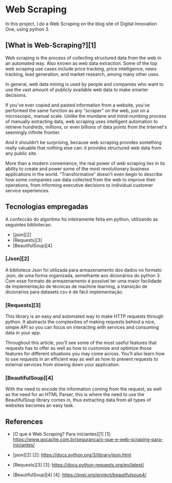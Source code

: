 # Web Scraping

In this project, I do a Web Scraping on the blog site of Digital Innovation One, using python 3.

## [What is Web-Scraping?][1]

Web scraping is the process of collecting structured data from the web in an automated way. Also known as web data extraction. Some of the top web scraping use cases include price tracking, price intelligence, news tracking, lead generation, and market research, among many other uses.

In general, web data mining is used by people and companies who want to use the vast amount of publicly available web data to make smarter decisions.

If you've ever copied and pasted information from a website, you've performed the same function as any “scraper” on the web, just on a microscopic, manual scale. Unlike the mundane and mind-numbing process of manually extracting data, web scraping uses intelligent automation to retrieve hundreds, millions, or even billions of data points from the Internet's seemingly infinite frontier.

And it shouldn't be surprising, because web scraping provides something really valuable that nothing else can: it provides structured web data from any public site.

More than a modern convenience, the real power of web scraping lies in its ability to create and power some of the most revolutionary business applications in the world. “Transformative” doesn't even begin to describe how some companies use data collected from the web to improve their operations, from informing executive decisions to individual customer service experiences.

## Tecnologias empregadas

A confeccão do algoritmo foi inteiramente feita em python, utilizando as seguintes bibliotecas:

- [json][2] 
- [Requests][3]
- [BeautifulSoup][4]

### [Json][2]

A biblioteca Json foi utilizada para armazenamento dos dados no formato .json, de uma forma organizada, semelhante aos dicionários do python 3. Com esse formato de armazenamento é possível ter uma maior facilidade de implementação de técnicas de machine learning, a transição de dicionários para datasets csv é de fácil implementação.

### [Requests][3]

This library is an easy and automated way to make HTTP requests through python. It abstracts the complexities of making requests behind a nice, simple API so you can focus on interacting with services and consuming data in your app.

Throughout this article, you’ll see some of the most useful features that requests has to offer as well as how to customize and optimize those features for different situations you may come across. You’ll also learn how to use requests in an efficient way as well as how to prevent requests to external services from slowing down your application.

### [BeautifulSoup][4]

With the need to encode the information coming from the request, as well as the need for an HTML Parser, this is where the need to use the BeautifulSoup library comes in, thus extracting data from all types of websites becomes an easy task.

## References

- [O que é Web Scraping? Para iniciantes][1]
[1]: https://www.gocache.com.br/seguranca/o-que-e-web-scraping-para-iniciantes/

- [json][2]
[2]: https://docs.python.org/3/library/json.html

- [Requests][3]
[3]: https://docs.python-requests.org/en/latest/

- [BeautifulSoup][4]
[4]: https://pypi.org/project/beautifulsoup4/

